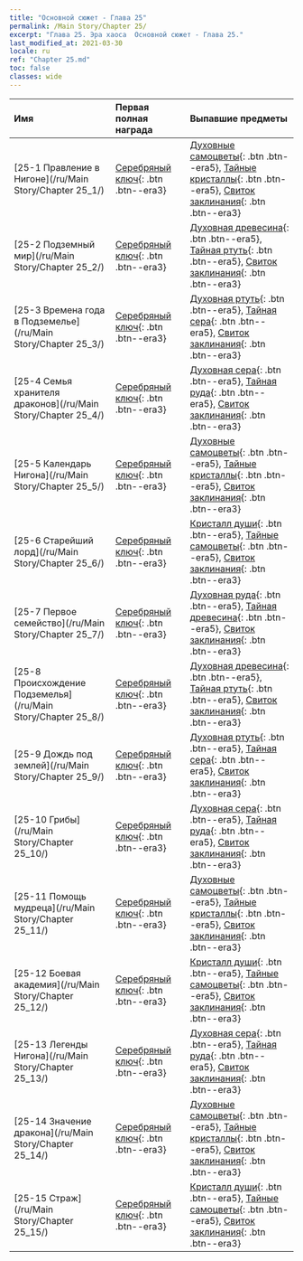 ```yaml
---
title: "Основной сюжет - Глава 25"
permalink: /Main Story/Chapter 25/
excerpt: "Глава 25. Эра хаоса  Основной сюжет - Глава 25."
last_modified_at: 2021-03-30
locale: ru
ref: "Chapter 25.md"
toc: false
classes: wide
---
```


  | Имя |  Первая полная награда | Выпавшие предметы |
  |:------------|:------------|:------------| 
  | [25-1 Правление в Нигоне](/ru/Main Story/Chapter 25_1/) | [Серебряный ключ](/ru/Items/con_693/){: .btn .btn--era3} | [Духовные самоцветы](/ru/Items/mat_86/){: .btn .btn--era5}, [Тайные кристаллы](/ru/Items/mat_80/){: .btn .btn--era5}, [Свиток заклинания](/ru/Items/con_694/){: .btn .btn--era3} |
  | [25-2 Подземный мир](/ru/Main Story/Chapter 25_2/) | [Серебряный ключ](/ru/Items/con_693/){: .btn .btn--era3} | [Духовная древесина](/ru/Items/mat_83/){: .btn .btn--era5}, [Тайная ртуть](/ru/Items/mat_77/){: .btn .btn--era5}, [Свиток заклинания](/ru/Items/con_694/){: .btn .btn--era3} |
  | [25-3 Времена года в Подземелье](/ru/Main Story/Chapter 25_3/) | [Серебряный ключ](/ru/Items/con_693/){: .btn .btn--era3} | [Духовная ртуть](/ru/Items/mat_84/){: .btn .btn--era5}, [Тайная сера](/ru/Items/mat_78/){: .btn .btn--era5}, [Свиток заклинания](/ru/Items/con_694/){: .btn .btn--era3} |
  | [25-4 Семья хранителя драконов](/ru/Main Story/Chapter 25_4/) | [Серебряный ключ](/ru/Items/con_693/){: .btn .btn--era3} | [Духовная сера](/ru/Items/mat_85/){: .btn .btn--era5}, [Тайная руда](/ru/Items/mat_75/){: .btn .btn--era5}, [Свиток заклинания](/ru/Items/con_694/){: .btn .btn--era3} |
  | [25-5 Календарь Нигона](/ru/Main Story/Chapter 25_5/) | [Серебряный ключ](/ru/Items/con_693/){: .btn .btn--era3} | [Духовные самоцветы](/ru/Items/mat_86/){: .btn .btn--era5}, [Тайные кристаллы](/ru/Items/mat_80/){: .btn .btn--era5}, [Свиток заклинания](/ru/Items/con_694/){: .btn .btn--era3} |
  | [25-6 Старейший лорд](/ru/Main Story/Chapter 25_6/) | [Серебряный ключ](/ru/Items/con_693/){: .btn .btn--era3} | [Кристалл души](/ru/Items/mat_87/){: .btn .btn--era5}, [Тайные самоцветы](/ru/Items/mat_79/){: .btn .btn--era5}, [Свиток заклинания](/ru/Items/con_694/){: .btn .btn--era3} |
  | [25-7 Первое семейство](/ru/Main Story/Chapter 25_7/) | [Серебряный ключ](/ru/Items/con_693/){: .btn .btn--era3} | [Духовная руда](/ru/Items/mat_82/){: .btn .btn--era5}, [Тайная древесина](/ru/Items/mat_76/){: .btn .btn--era5}, [Свиток заклинания](/ru/Items/con_694/){: .btn .btn--era3} |
  | [25-8 Происхождение Подземелья](/ru/Main Story/Chapter 25_8/) | [Серебряный ключ](/ru/Items/con_693/){: .btn .btn--era3} | [Духовная древесина](/ru/Items/mat_83/){: .btn .btn--era5}, [Тайная ртуть](/ru/Items/mat_77/){: .btn .btn--era5}, [Свиток заклинания](/ru/Items/con_694/){: .btn .btn--era3} |
  | [25-9 Дождь под землей](/ru/Main Story/Chapter 25_9/) | [Серебряный ключ](/ru/Items/con_693/){: .btn .btn--era3} | [Духовная ртуть](/ru/Items/mat_84/){: .btn .btn--era5}, [Тайная сера](/ru/Items/mat_78/){: .btn .btn--era5}, [Свиток заклинания](/ru/Items/con_694/){: .btn .btn--era3} |
  | [25-10 Грибы](/ru/Main Story/Chapter 25_10/) | [Серебряный ключ](/ru/Items/con_693/){: .btn .btn--era3} | [Духовная сера](/ru/Items/mat_85/){: .btn .btn--era5}, [Тайная руда](/ru/Items/mat_75/){: .btn .btn--era5}, [Свиток заклинания](/ru/Items/con_694/){: .btn .btn--era3} |
  | [25-11 Помощь мудреца](/ru/Main Story/Chapter 25_11/) | [Серебряный ключ](/ru/Items/con_693/){: .btn .btn--era3} | [Духовные самоцветы](/ru/Items/mat_86/){: .btn .btn--era5}, [Тайные кристаллы](/ru/Items/mat_80/){: .btn .btn--era5}, [Свиток заклинания](/ru/Items/con_694/){: .btn .btn--era3} |
  | [25-12 Боевая академия](/ru/Main Story/Chapter 25_12/) | [Серебряный ключ](/ru/Items/con_693/){: .btn .btn--era3} | [Кристалл души](/ru/Items/mat_87/){: .btn .btn--era5}, [Тайные самоцветы](/ru/Items/mat_79/){: .btn .btn--era5}, [Свиток заклинания](/ru/Items/con_694/){: .btn .btn--era3} |
  | [25-13 Легенды Нигона](/ru/Main Story/Chapter 25_13/) | [Серебряный ключ](/ru/Items/con_693/){: .btn .btn--era3} | [Духовная сера](/ru/Items/mat_85/){: .btn .btn--era5}, [Тайная руда](/ru/Items/mat_75/){: .btn .btn--era5}, [Свиток заклинания](/ru/Items/con_694/){: .btn .btn--era3} |
  | [25-14 Значение дракона](/ru/Main Story/Chapter 25_14/) | [Серебряный ключ](/ru/Items/con_693/){: .btn .btn--era3} | [Духовные самоцветы](/ru/Items/mat_86/){: .btn .btn--era5}, [Тайные кристаллы](/ru/Items/mat_80/){: .btn .btn--era5}, [Свиток заклинания](/ru/Items/con_694/){: .btn .btn--era3} |
  | [25-15 Страж](/ru/Main Story/Chapter 25_15/) | [Серебряный ключ](/ru/Items/con_693/){: .btn .btn--era3} | [Кристалл души](/ru/Items/mat_87/){: .btn .btn--era5}, [Тайные самоцветы](/ru/Items/mat_79/){: .btn .btn--era5}, [Свиток заклинания](/ru/Items/con_694/){: .btn .btn--era3} |
